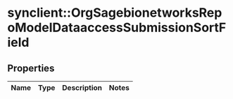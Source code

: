 # synclient::OrgSagebionetworksRepoModelDataaccessSubmissionSortField


## Properties
Name | Type | Description | Notes
------------ | ------------- | ------------- | -------------


